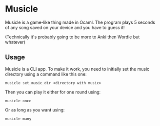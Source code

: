 # Musicle

Musicle is a game-like thing made in Ocaml. The program plays 5 seconds of any song saved on your device and you have to guess it!

(Technically it's probably going to be more to Anki then Wordle but whatever)

## Usage

Musicle is a CLI app. To make it work, you need to initially set the music directory using a command like this one:

```
musicle set_music_dir <directory with music>
```

Then you can play it either for one round using:

```
musicle once
```

Or as long as you want using:

```
musicle many
```
